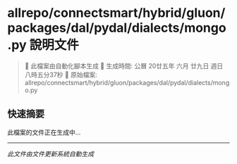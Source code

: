 # allrepo/connectsmart/hybrid/gluon/packages/dal/pydal/dialects/mongo.py 說明文件

> 🚧 此檔案由自動化腳本生成
> 📅 生成時間: 公曆 20廿五年 六月 廿九日 週日 八時五分37秒
> 📂 原始檔案: allrepo/connectsmart/hybrid/gluon/packages/dal/pydal/dialects/mongo.py

## 快速摘要
此檔案的文件正在生成中...

<!-- 實際使用時，這裡會是 Claude Code 生成的完整文件內容 -->

---
*此文件由文件更新系統自動生成*
